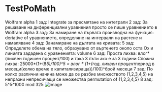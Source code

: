 # TestPoMath
Wolfram alpha 
1 зад: Integrate за пресмятане на интеграли
2 зад: За решаване на диференциални уравнения просто се пише уравнението в Wolfram alpha
3 зад: За намиране на първата производна на функция: deriative of уравнението, определяне на интервали на растене и намаляване 
4 зад: Занамиране на дългата на кривата: 
5 зад: Определете обема на тяло, образувано от въртенето около оста Ох и линията
зададена с уравненията: volume
6 зад: Проста лихва: влог*(лихвен годишен процент/100) и така 3 пъти ако е за 3 години
       Сложна лихва: 25000*(1+(8*5)/100)^5 = влог * (1+(год. лихвен процент*период в месеци(колко време е капитализираща))/100)^брой месеци
7 зад: По колко различни начина може да се разбие множеството (1,2,3,4,5) на непразни непресичащи се множества permutation of {1,2,3,4,5}
8 зад: 5^5^1000 mod 325
![image](https://github.com/nikizA19/TestPoMath/assets/123009354/fc243507-92b0-48df-8074-bdde591b73ff)

